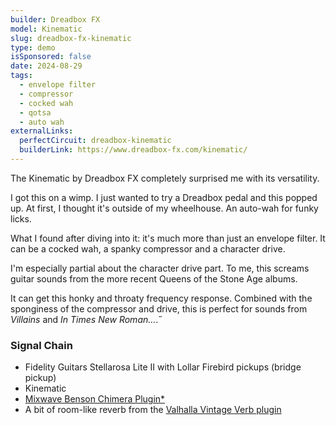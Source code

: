 ```yaml
---
builder: Dreadbox FX
model: Kinematic
slug: dreadbox-fx-kinematic
type: demo
isSponsored: false
date: 2024-08-29
tags:
  - envelope filter
  - compressor
  - cocked wah
  - qotsa
  - auto wah
externalLinks:
  perfectCircuit: dreadbox-kinematic
  builderLink: https://www.dreadbox-fx.com/kinematic/
---
```


The Kinematic by Dreadbox FX completely surprised me with its versatility.

I got this on a wimp. I just wanted to try a Dreadbox pedal and this popped up. At first, I thought it's outside of my wheelhouse. An auto-wah for funky licks.

What I found after diving into it: it's much more than just an envelope filter. It can be a cocked wah, a spanky compressor and a character drive.

I'm especially partial about the character drive part. To me, this screams guitar sounds from the more recent Queens of the Stone Age albums.

It can get this honky and throaty frequency response. Combined with the sponginess of the compressor and drive, this is perfect for sounds from _Villains_ and _In Times New Roman..._.˝

### Signal Chain

- Fidelity Guitars Stellarosa Lite II with Lollar Firebird pickups (bridge pickup)
- Kinematic
- [Mixwave Benson Chimera Plugin\*](https://sweetwater.sjv.io/B0N2PL)
- A bit of room-like reverb from the [Valhalla Vintage Verb plugin](https://valhalladsp.com/shop/reverb/valhalla-vintage-verb/)
